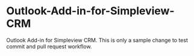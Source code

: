 # Outlook-Add-in-for-Simpleview-CRM
Outlook Add-in for Simpleview CRM.  This is only a sample change to test commit and pull request workflow.
